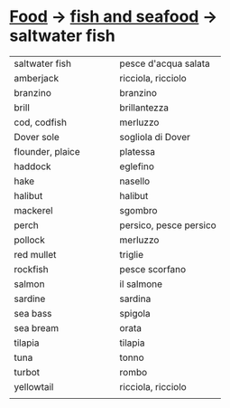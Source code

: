 # [Food](food.html) -> [fish and seafood](food-de-mare) -> saltwater fish 

<table>
<tr>
<td width="50%">saltwater fish</td>
<td>pesce d'acqua salata</td>
</tr>
<tr>
<td width="50%">amberjack</td>
<td>ricciola, ricciolo</td>
</tr>
<tr>
<td width="50%">branzino</td>
<td>branzino</td>
</tr>
<tr>
<td width="50%">brill</td>
<td>brillantezza</td>
</tr>
<tr>
<td width="50%">cod, codfish</td>
<td>merluzzo</td>
</tr>
<tr>
<td width="50%">Dover sole</td>
<td>sogliola di Dover</td>
</tr>
<tr>
<td width="50%">flounder, plaice</td>
<td>platessa</td>
</tr>
<tr>
<td width="50%">haddock</td>
<td>eglefino</td>
</tr>
<tr>
<td width="50%">hake</td>
<td>nasello</td>
</tr>
<tr>
<td width="50%">halibut</td>
<td>halibut</td>
</tr>
<tr>
<td width="50%">mackerel</td>
<td>sgombro</td>
</tr>
<tr>
<td width="50%">perch</td>
<td>persico, pesce persico</td>
</tr>
<tr>
<td width="50%">pollock</td>
<td>merluzzo</td>
</tr>
<tr>
<td width="50%">red mullet</td>
<td>triglie</td>
</tr>
<tr>
<td width="50%">rockfish</td>
<td>pesce scorfano</td>
</tr>
<tr>
<td width="50%">salmon</td>
<td>il salmone</td>
</tr>
<tr>
<td width="50%">sardine</td>
<td>sardina</td>
</tr>
<tr>
<td width="50%">sea bass</td>
<td>spigola</td>
</tr>
<tr>
<td width="50%">sea bream</td>
<td>orata</td>
</tr>
<tr>
<td width="50%">tilapia</td>
<td>tilapia</td>
</tr>
<tr>
<td width="50%">tuna</td>
<td>tonno</td>
</tr>
<tr>
<td width="50%">turbot</td>
<td>rombo</td>
</tr>
<tr>
<td width="50%">yellowtail</td>
<td>ricciola, ricciolo</td>
</tr>
<tr>
<td width="50%"></td>
<td></td>
</tr>
</table>
